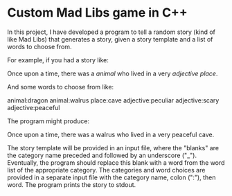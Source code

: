 # Custom Mad Libs game in C++

In this project, I have developed a program to tell a random
story (kind of like Mad Libs) that generates a story, given a story
template and a list of words to choose from.

For example, if you had a story like:

Once upon a time, there was a _animal_ who lived in a very _adjective_
_place_.

And some words to choose from like:

animal:dragon
animal:walrus
place:cave
adjective:peculiar
adjective:scary
adjective:peaceful

The program might produce:

Once upon a time, there was a walrus who lived in a very peaceful
cave.

The story template will be provided in an input file, where the "blanks"
are the category name preceded and followed by an underscore
("_"). Eventually, the program should replace this blank with a word from
the word list of the appropriate category. The categories and word choices
are provided in a separate input file with the category name, colon (":"),
then word. The program prints the story to stdout. 
